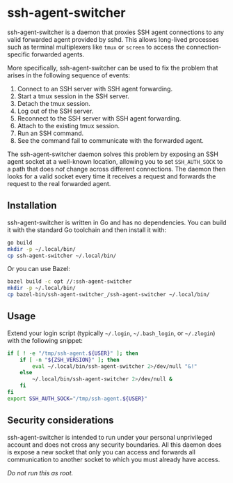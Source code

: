 # ssh-agent-switcher

ssh-agent-switcher is a daemon that proxies SSH agent connections to any valid
forwarded agent provided by sshd.  This allows long-lived processes such as
terminal multiplexers like `tmux` or `screen` to access the connection-specific
forwarded agents.

More specifically, ssh-agent-switcher can be used to fix the problem that arises
in the following sequence of events:

1.  Connect to an SSH server with SSH agent forwarding.
1.  Start a tmux session in the SSH server.
1.  Detach the tmux session.
1.  Log out of the SSH server.
1.  Reconnect to the SSH server with SSH agent forwarding.
1.  Attach to the existing tmux session.
1.  Run an SSH command.
1.  See the command fail to communicate with the forwarded agent.

The ssh-agent-switcher daemon solves this problem by exposing an SSH agent
socket at a well-known location, allowing you to set `SSH_AUTH_SOCK` to a path
that does *not* change across different connections.  The daemon then looks for
a valid socket every time it receives a request and forwards the request to the
real forwarded agent.

## Installation

ssh-agent-switcher is written in Go and has no dependencies.  You can build it
with the standard Go toolchain and then install it with:

```sh
go build
mkdir -p ~/.local/bin/
cp ssh-agent-switcher ~/.local/bin/
```

Or you can use Bazel:

```sh
bazel build -c opt //:ssh-agent-switcher
mkdir -p ~/.local/bin/
cp bazel-bin/ssh-agent-switcher_/ssh-agent-switcher ~/.local/bin/
```

## Usage

Extend your login script (typically `~/.login`, `~/.bash_login`, or `~/.zlogin`)
with the following snippet:

```sh
if [ ! -e "/tmp/ssh-agent.${USER}" ]; then
    if [ -n "${ZSH_VERSION}" ]; then
        eval ~/.local/bin/ssh-agent-switcher 2>/dev/null "&!"
    else
        ~/.local/bin/ssh-agent-switcher 2>/dev/null &
    fi
fi
export SSH_AUTH_SOCK="/tmp/ssh-agent.${USER}"
```

## Security considerations

ssh-agent-switcher is intended to run under your personal unprivileged account
and does not cross any security boundaries.  All this daemon does is expose a
new socket that only you can access and forwards all communication to another
socket to which you must already have access.

*Do not run this as root.*
